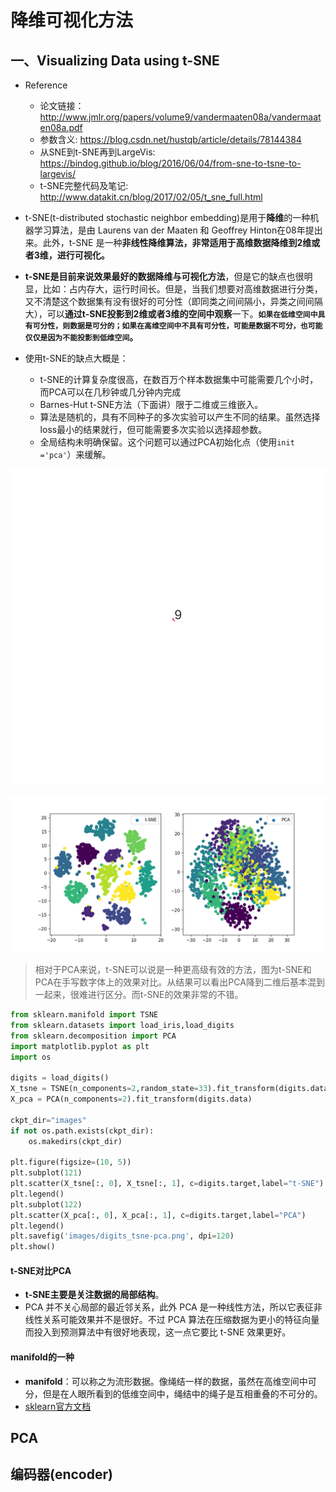 # 降维可视化方法

## 一、Visualizing Data using t-SNE

- Reference
  - 论文链接：http://www.jmlr.org/papers/volume9/vandermaaten08a/vandermaaten08a.pdf
  - 参数含义:  https://blog.csdn.net/hustqb/article/details/78144384
  - 从SNE到t-SNE再到LargeVis: https://bindog.github.io/blog/2016/06/04/from-sne-to-tsne-to-largevis/
  - t-SNE完整代码及笔记: http://www.datakit.cn/blog/2017/02/05/t_sne_full.html
- t-SNE(t-distributed stochastic neighbor embedding)是用于**降维**的一种机器学习算法，是由 Laurens van der Maaten 和 Geoffrey Hinton在08年提出来。此外，t-SNE 是一种**非线性降维算法，非常适用于高维数据降维到2维或者3维，进行可视化。**

- **t-SNE是目前来说效果最好的数据降维与可视化方法**，但是它的缺点也很明显，比如：占内存大，运行时间长。但是，当我们想要对高维数据进行分类，又不清楚这个数据集有没有很好的可分性（即同类之间间隔小，异类之间间隔大），可以**通过t-SNE投影到2维或者3维的空间中观察**一下。**`如果在低维空间中具有可分性，则数据是可分的；如果在高维空间中不具有可分性，可能是数据不可分，也可能仅仅是因为不能投影到低维空间`。**
- 使用t-SNE的缺点大概是：
  - t-SNE的计算复杂度很高，在数百万个样本数据集中可能需要几个小时，而PCA可以在几秒钟或几分钟内完成
  - Barnes-Hut t-SNE方法（下面讲）限于二维或三维嵌入。
  - 算法是随机的，具有不同种子的多次实验可以产生不同的结果。虽然选择loss最小的结果就行，但可能需要多次实验以选择超参数。
  - 全局结构未明确保留。这个问题可以通过PCA初始化点（使用`init ='pca'`）来缓解。



![t-sne动画](/img/in-post/20_07/fe6782ce2f1b7875.gif)

![img](/img/in-post/20_07/v2-6b2ea2764ac466409899e61db3acce96_1440w.png)

> 相对于PCA来说，t-SNE可以说是一种更高级有效的方法，图为t-SNE和PCA在手写数字体上的效果对比。从结果可以看出PCA降到二维后基本混到一起来，很难进行区分。而t-SNE的效果非常的不错。

```python
from sklearn.manifold import TSNE
from sklearn.datasets import load_iris,load_digits
from sklearn.decomposition import PCA
import matplotlib.pyplot as plt
import os

digits = load_digits()
X_tsne = TSNE(n_components=2,random_state=33).fit_transform(digits.data)
X_pca = PCA(n_components=2).fit_transform(digits.data)

ckpt_dir="images"
if not os.path.exists(ckpt_dir):
    os.makedirs(ckpt_dir)

plt.figure(figsize=(10, 5))
plt.subplot(121)
plt.scatter(X_tsne[:, 0], X_tsne[:, 1], c=digits.target,label="t-SNE")
plt.legend()
plt.subplot(122)
plt.scatter(X_pca[:, 0], X_pca[:, 1], c=digits.target,label="PCA")
plt.legend()
plt.savefig('images/digits_tsne-pca.png', dpi=120)
plt.show()
```

#### t-SNE对比PCA

- **t-SNE主要是关注数据的局部结构**。
-  PCA 并不关心局部的最近邻关系，此外 PCA 是一种线性方法，所以它表征非线性关系可能效果并不是很好。不过 PCA 算法在压缩数据为更小的特征向量而投入到预测算法中有很好地表现，这一点它要比 t-SNE 效果更好。

#### **manifold的一种**

- **manifold**：可以称之为流形数据。像绳结一样的数据，虽然在高维空间中可分，但是在人眼所看到的低维空间中，绳结中的绳子是互相重叠的不可分的。
- [sklearn官方文档](http://scikit-learn.org/stable/modules/manifold.html#manifold)

## PCA

## 编码器(encoder)

